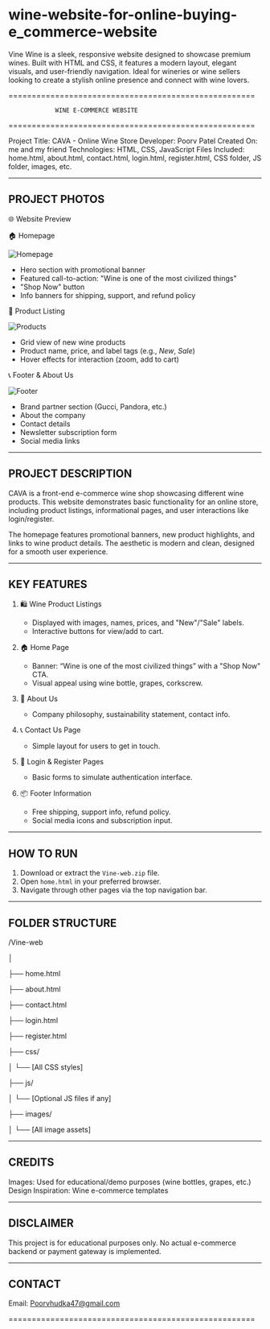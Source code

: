 # wine-website-for-online-buying-e_commerce-website
Vine Wine is a sleek, responsive website designed to showcase premium wines. Built with HTML and CSS, it features a modern layout, elegant visuals, and user-friendly navigation. Ideal for wineries or wine sellers looking to create a stylish online presence and connect with wine lovers.


=====================================================

                 WINE E-COMMERCE WEBSITE
                 
=====================================================

Project Title:     CAVA - Online Wine Store
Developer:         Poorv Patel
Created On:        me and my friend
Technologies:      HTML, CSS, JavaScript
Files Included:    home.html, about.html, contact.html, login.html, register.html, CSS folder, JS folder, images, etc.


-----------------------------------------------------
PROJECT PHOTOS
-----------------------------------------------------

🌐 Website Preview

🏠 Homepage

![Homepage](./wine-web/assets/images/HomeHeader.png)

- Hero section with promotional banner
- Featured call-to-action: "Wine is one of the most civilized things"
- "Shop Now" button
- Info banners for shipping, support, and refund policy


🛒 Product Listing

![Products](./wine-web/assets/images/HomeMiddle.png)

- Grid view of new wine products
- Product name, price, and label tags (e.g., *New*, *Sale*)
- Hover effects for interaction (zoom, add to cart)


📞 Footer & About Us

![Footer](./wine-web/assets/images/HomeFooter.png)

- Brand partner section (Gucci, Pandora, etc.)
- About the company
- Contact details
- Newsletter subscription form
- Social media links

-----------------------------------------------------
PROJECT DESCRIPTION
-----------------------------------------------------

CAVA is a front-end e-commerce wine shop showcasing different wine products. This website demonstrates basic functionality for an online store, including product listings, informational pages, and user interactions like login/register.

The homepage features promotional banners, new product highlights, and links to wine product details. The aesthetic is modern and clean, designed for a smooth user experience.

-----------------------------------------------------
KEY FEATURES
-----------------------------------------------------

1. 🛍️ Wine Product Listings
   - Displayed with images, names, prices, and "New"/"Sale" labels.
   - Interactive buttons for view/add to cart.

2. 🏠 Home Page
   - Banner: “Wine is one of the most civilized things” with a "Shop Now" CTA.
   - Visual appeal using wine bottle, grapes, corkscrew.

3. 📄 About Us
   - Company philosophy, sustainability statement, contact info.

4. 📞 Contact Us Page
   - Simple layout for users to get in touch.

5. 🔐 Login & Register Pages
   - Basic forms to simulate authentication interface.

6. 📦 Footer Information
   - Free shipping, support info, refund policy.
   - Social media icons and subscription input.

-----------------------------------------------------
HOW TO RUN
-----------------------------------------------------

1. Download or extract the `Vine-web.zip` file.
2. Open `home.html` in your preferred browser.
3. Navigate through other pages via the top navigation bar.

-----------------------------------------------------
FOLDER STRUCTURE
-----------------------------------------------------

/Vine-web

│

├── home.html

├── about.html

├── contact.html

├── login.html

├── register.html

├── css/

│   └── [All CSS styles]

├── js/

│   └── [Optional JS files if any]

├── images/

│   └── [All image assets]

-----------------------------------------------------
CREDITS
-----------------------------------------------------

Images: Used for educational/demo purposes (wine bottles, grapes, etc.)
Design Inspiration: Wine e-commerce templates

-----------------------------------------------------
DISCLAIMER
-----------------------------------------------------

This project is for educational purposes only. No actual e-commerce backend or payment gateway is implemented.

-----------------------------------------------------
CONTACT
-----------------------------------------------------

Email: Poorvhudka47@gmail.com

=====================================================
